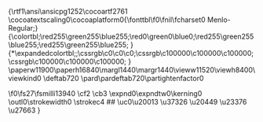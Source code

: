 {\rtf1\ansi\ansicpg1252\cocoartf2761
\cocoatextscaling0\cocoaplatform0{\fonttbl\f0\fnil\fcharset0 Menlo-Regular;}
{\colortbl;\red255\green255\blue255;\red0\green0\blue0;\red255\green255\blue255;\red255\green255\blue255;
}
{\*\expandedcolortbl;;\cssrgb\c0\c0\c0;\cssrgb\c100000\c100000\c100000;\cssrgb\c100000\c100000\c100000;
}
\paperw11900\paperh16840\margl1440\margr1440\vieww11520\viewh8400\viewkind0
\deftab720
\pard\pardeftab720\partightenfactor0

\f0\fs27\fsmilli13940 \cf2 \cb3 \expnd0\expndtw0\kerning0
\outl0\strokewidth0 \strokec4 ## \uc0\u20013 \u37326 \u20449 \u23376 \u27663 }